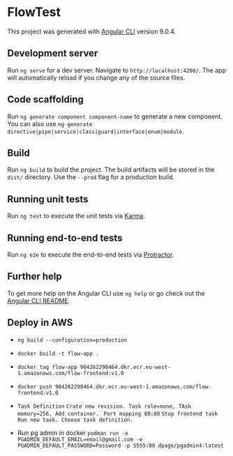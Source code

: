 # FlowTest

This project was generated with [Angular CLI](https://github.com/angular/angular-cli) version 9.0.4.

## Development server

Run `ng serve` for a dev server. Navigate to `http://localhost:4200/`. The app will automatically reload if you change any of the source files.

## Code scaffolding

Run `ng generate component component-name` to generate a new component. You can also use `ng generate directive|pipe|service|class|guard|interface|enum|module`.

## Build

Run `ng build` to build the project. The build artifacts will be stored in the `dist/` directory. Use the `--prod` flag for a production build.

## Running unit tests

Run `ng test` to execute the unit tests via [Karma](https://karma-runner.github.io).

## Running end-to-end tests

Run `ng e2e` to execute the end-to-end tests via [Protractor](http://www.protractortest.org/).

## Further help

To get more help on the Angular CLI use `ng help` or go check out the [Angular CLI README](https://github.com/angular/angular-cli/blob/master/README.md).

## Deploy in AWS
* `ng build --configuration=production`
* `docker build -t flow-app .`
* `docker tag flow-app 904262290464.dkr.ecr.eu-west-1.amazonaws.com/flow-frontend:v1.0`
* `docker push 904262290464.dkr.ecr.eu-west-1.amazonaws.com/flow-frontend:v1.0`
* `Task Definition`
        `Crate new revision. Task role=none, TAsk memory=256, Add container. `
            `Port mapping 80:80`
        `Stop frontend task `
        `Run new task. Choose task definition.`

* Run pg admin in docker
 `podman run -e PGADMIN_DEFAULT_EMAIL=email@gmail.com -e PGADMIN_DEFAULT_PASSWORD=Password -p 5555:80 dpage/pgadmin4:latest`
